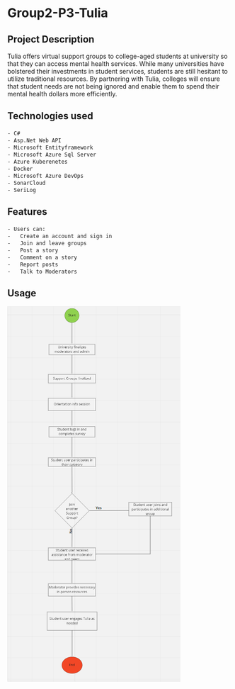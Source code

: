 # Group2-P3-Tulia
## Project Description

Tulia offers virtual support groups to college-aged students at university so that they can access mental health services. While many universities have bolstered their investments in student services, students are still hesitant to utilize traditional resources. By partnering with Tulia, colleges will ensure that student needs are not being ignored and enable them to spend their mental health dollars more efficiently.
## Technologies used
	- C#
	- Asp.Net Web API
	- Microsoft Entityframework
	- Microsoft Azure Sql Server
	- Azure Kuberenetes
    - Docker
	- Microsoft Azure DevOps
	- SonarCloud
	- SeriLog
## Features
	- Users can:
    -   Create an account and sign in
	-   Join and leave groups
	-   Post a story
    -   Comment on a story
    -   Report posts
	-   Talk to Moderators

## Usage
	
![Tulia Flowchart](/Documentation/TuliaFlowchart.png)